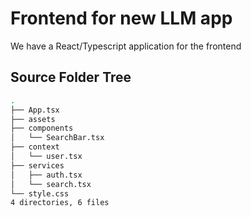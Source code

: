 # Frontend for new LLM app
We have a React/Typescript application for the frontend

## Source Folder Tree
```bash
.
├── App.tsx
├── assets
├── components
│   └── SearchBar.tsx
├── context
│   └── user.tsx
├── services
│   ├── auth.tsx
│   └── search.tsx
└── style.css
4 directories, 6 files
```
